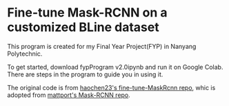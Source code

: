 # Fine-tune Mask-RCNN on a customized BLine dataset
This program is created for my Final Year Project(FYP) in Nanyang Polytechnic.

To get started, download fypProgram v2.0ipynb and run it on Google Colab.
There are steps in the program to guide you in using it.

The original code is from [haochen23's fine-tune-MaskRcnn repo](https://github.com/haochen23/fine-tune-MaskRcnn), whic is adopted from [mattport's Mask-RCNN repo](https://github.com/matterport/Mask_RCNN).

